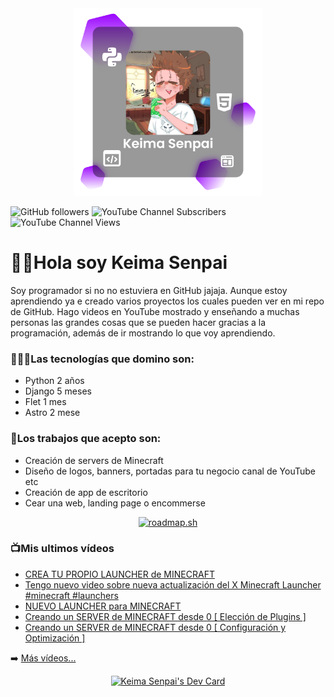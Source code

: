 <div align="center">
    <img src="./public/Logo.png" alt="KeimaSenpai" height="300">
</div>

![GitHub followers](https://img.shields.io/github/followers/KeimaSenpai?style=for-the-badge&label=GitHub%20Followers&color=%239900FF)
![YouTube Channel Subscribers](https://img.shields.io/youtube/channel/subscribers/UCgHO7K8MCGOFDsK_WTr5vdQ?style=for-the-badge&color=%23FC4850)
![YouTube Channel Views](https://img.shields.io/youtube/channel/views/UCgHO7K8MCGOFDsK_WTr5vdQ?style=for-the-badge&color=%23FC4850)



# 👋🏻Hola soy Keima Senpai

Soy programador si no no estuviera en GitHub jajaja. Aunque estoy aprendiendo ya e creado varios proyectos los cuales pueden ver en mi repo de GitHub. Hago videos en YouTube mostrado y enseñando a muchas personas las grandes cosas que se pueden hacer gracias a la programación, además de ir mostrando lo que voy aprendiendo.

### 👨🏻‍💻Las tecnologías que domino son:

- Python 2 años
- Django 5 meses
- Flet 1 mes
- Astro 2 mese

### 💼Los trabajos que acepto son:

- Creación de servers de Minecraft
- Diseño de logos, banners, portadas para tu negocio canal de YouTube etc
- Creación de app de escritorio
- Cear una web, landing page o encommerse

<div align="center">
    <a href="https://roadmap.sh"><img src="https://api.roadmap.sh/v1-badge/tall/660b945bda1671f986fd3d50?variant=dark" alt="roadmap.sh"/></a>
</div>

### 📺Mis ultimos vídeos
<!-- YOUTUBE:START -->
- [CREA TU PROPIO LAUNCHER de MINECRAFT](https://www.youtube.com/watch?v=5FmjSubDRyw)
- [Tengo nuevo video sobre nueva actualización del X Minecraft Launcher #minecraft #launchers](https://www.youtube.com/watch?v=j0BC_Xdkrow)
- [NUEVO LAUNCHER para MINECRAFT](https://www.youtube.com/watch?v=3ql5j02x0IQ)
- [Creando un SERVER de MINECRAFT desde 0 [ Elección de Plugins ]](https://www.youtube.com/watch?v=WqCGpiXZo4A)
- [Creando un SERVER de MINECRAFT desde 0 [ Configuración y Optimización ]](https://www.youtube.com/watch?v=6WDioOgCmas)
<!-- YOUTUBE:END -->
➡️ [Más vídeos...](https://www.youtube.com/@KeimaSenpaiYT)

<div align="center">
    <a href="https://app.daily.dev/keimasenpai"><img src="https://api.daily.dev/devcards/v2/6cjMpQzvs9Y0GL0tJCpAO.png?type=wide&r=iyy" width="652" alt="Keima Senpai's Dev Card"/></a>
</div>
